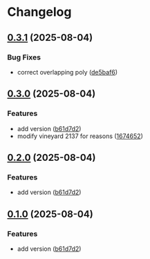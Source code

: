 # Changelog

## [0.3.1](https://github.com/blacha/kart-test/compare/nz_vineyard_polygons_topo_150k-v0.3.0...nz_vineyard_polygons_topo_150k-v0.3.1) (2025-08-04)


### Bug Fixes

* correct overlapping poly ([de5baf6](https://github.com/blacha/kart-test/commit/de5baf6a4ac3713d1c3a520368c7c507d4c32465))

## [0.3.0](https://github.com/blacha/kart-test/compare/nz_vineyard_polygons_topo_150k-v0.2.0...nz_vineyard_polygons_topo_150k-v0.3.0) (2025-08-04)


### Features

* add version ([b61d7d2](https://github.com/blacha/kart-test/commit/b61d7d2e3aab5f602ff1b93063381af3c6de31bd))
* modify vineyard 2137 for reasons ([1674652](https://github.com/blacha/kart-test/commit/16746528a16152e23453a63c2c96d1800ebb596e))

## [0.2.0](https://github.com/blacha/kart-test/compare/v0.1.0...v0.2.0) (2025-08-04)


### Features

* add version ([b61d7d2](https://github.com/blacha/kart-test/commit/b61d7d2e3aab5f602ff1b93063381af3c6de31bd))

## [0.1.0](https://github.com/blacha/kart-test/compare/v0.0.1...v0.1.0) (2025-08-04)


### Features

* add version ([b61d7d2](https://github.com/blacha/kart-test/commit/b61d7d2e3aab5f602ff1b93063381af3c6de31bd))
